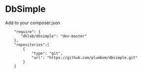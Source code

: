 DbSimple
========

Add to your composer.json

```
    "require": {
       "dklab/dbsimple": "dev-master"
    },
    "repositories":[
        {
            "type": "git",
            "url": "https://github.com/plumbum/dbsimple.git"
        }
    ]
```

